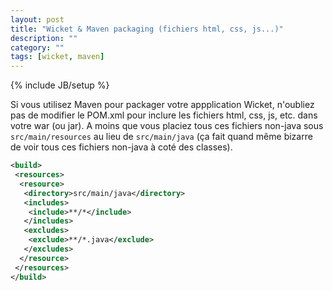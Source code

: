 ```yaml
---
layout: post
title: "Wicket & Maven packaging (fichiers html, css, js...)"
description: ""
category: ""
tags: [wicket, maven]
---
```

{% include JB/setup %}

Si vous utilisez Maven pour packager votre appplication Wicket, n'oubliez pas de modifier le POM.xml pour inclure les fichiers html, css, js, etc. dans votre war (ou jar).
A moins que vous placiez tous ces fichiers non-java sous `src/main/resources` au lieu de `src/main/java` (ça fait quand même bizarre de voir tous ces fichiers non-java à coté des classes).

<!-- more -->

```xml
<build>
 <resources>
  <resource>
   <directory>src/main/java</directory>
   <includes>
    <include>**/*</include>
   </includes>
   <excludes>
    <exclude>**/*.java</exclude>
   </excludes>
  </resource>
 </resources>
</build>
```
